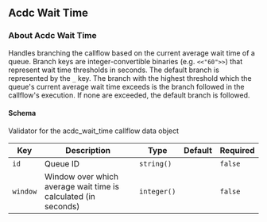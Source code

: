 ## Acdc Wait Time

### About Acdc Wait Time

Handles branching the callflow based on the current average wait time of a queue.
Branch keys are integer-convertible binaries (e.g. `<<"60">>`) that represent wait time thresholds in seconds. The default branch is represented by the `_` key. The branch with the highest threshold which the queue's current average wait time exceeds is the branch followed in the callflow's execution. If none are exceeded, the default branch is followed.

#### Schema

Validator for the acdc_wait_time callflow data object



Key | Description | Type | Default | Required
--- | ----------- | ---- | ------- | --------
`id` | Queue ID | `string()` |   | `false`
`window` | Window over which average wait time is calculated (in seconds) | `integer()` |   | `false`




